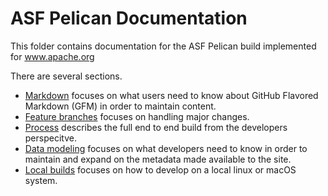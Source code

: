 # ASF Pelican Documentation

This folder contains documentation for the ASF Pelican build implemented for www.apache.org

There are several sections.

- [Markdown](markdown.md) focuses on what users need to know about GitHub Flavored Markdown (GFM) in order to maintain content.
- [Feature branches](branches.md) focuses on handling major changes.
- [Process](process.md) describes the full end to end build from the developers perspecitve.
- [Data modeling](data.md) focuses on what developers need to know in order to maintain and expand on the metadata made available to the site.
- [Local builds](builds.md) focuses on how to develop on a local linux or macOS system.
